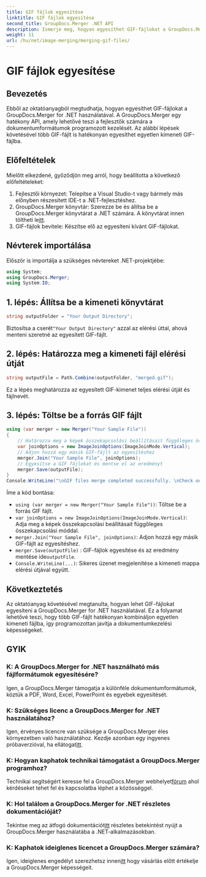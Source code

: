 ```yaml
---
title: GIF fájlok egyesítése
linktitle: GIF fájlok egyesítése
second_title: GroupDocs.Merger .NET API
description: Ismerje meg, hogyan egyesíthet GIF-fájlokat a GroupDocs.Merger for .NET használatával. Kombináljon több GIF-et programozottan, lépésenkénti utasításokkal.
weight: 11
url: /hu/net/image-merging/merging-gif-files/
---
```


# GIF fájlok egyesítése

## Bevezetés
Ebből az oktatóanyagból megtudhatja, hogyan egyesíthet GIF-fájlokat a GroupDocs.Merger for .NET használatával. A GroupDocs.Merger egy hatékony API, amely lehetővé teszi a fejlesztők számára a dokumentumformátumok programozott kezelését. Az alábbi lépések követésével több GIF-fájlt is hatékonyan egyesíthet egyetlen kimeneti GIF-fájlba.
## Előfeltételek
Mielőtt elkezdené, győződjön meg arról, hogy beállította a következő előfeltételeket:
1. Fejlesztői környezet: Telepítse a Visual Studio-t vagy bármely más előnyben részesített IDE-t a .NET-fejlesztéshez.
2.  GroupDocs.Merger könyvtár: Szerezze be és állítsa be a GroupDocs.Merger könyvtárat a .NET számára. A könyvtárat innen töltheti le[itt](https://releases.groupdocs.com/merger/net/).
3. GIF-fájlok bevitele: Készítse elő az egyesíteni kívánt GIF-fájlokat.

## Névterek importálása
Először is importálja a szükséges névtereket .NET-projektjébe:
```csharp
using System; 
using GroupDocs.Merger;
using System.IO;
```
## 1. lépés: Állítsa be a kimeneti könyvtárat
```csharp
string outputFolder = "Your Output Directory";
```
 Biztosítsa a cserét`"Your Output Directory"` azzal az elérési úttal, ahová menteni szeretné az egyesített GIF-fájlt.
## 2. lépés: Határozza meg a kimeneti fájl elérési útját
```csharp
string outputFile = Path.Combine(outputFolder, "merged.gif");
```
Ez a lépés meghatározza az egyesített GIF-kimenet teljes elérési útját és fájlnevét.
## 3. lépés: Töltse be a forrás GIF fájlt
```csharp
using (var merger = new Merger("Your Sample File"))
{
    // Határozza meg a képek összekapcsolási beállításait függőleges összekapcsolási móddal
    var joinOptions = new ImageJoinOptions(ImageJoinMode.Vertical);
    // Adjon hozzá egy másik GIF-fájlt az egyesítéshez
    merger.Join("Your Sample File", joinOptions);
    // Egyesítse a GIF fájlokat és mentse el az eredményt
    merger.Save(outputFile);
}
Console.WriteLine("\nGIF files merge completed successfully. \nCheck output in {0}", outputFolder);
```
Íme a kód bontása:
- `using (var merger = new Merger("Your Sample File"))`: Töltse be a forrás GIF fájlt.
- `var joinOptions = new ImageJoinOptions(ImageJoinMode.Vertical)`: Adja meg a képek összekapcsolási beállításait függőleges összekapcsolási móddal.
- `merger.Join("Your Sample File", joinOptions)`: Adjon hozzá egy másik GIF-fájlt az egyesítéshez.
- `merger.Save(outputFile)` : GIF-fájlok egyesítése és az eredmény mentése ide`outputFile`.
- `Console.WriteLine(...)`: Sikeres üzenet megjelenítése a kimeneti mappa elérési útjával együtt.

## Következtetés
Az oktatóanyag követésével megtanulta, hogyan lehet GIF-fájlokat egyesíteni a GroupDocs.Merger for .NET használatával. Ez a folyamat lehetővé teszi, hogy több GIF-fájlt hatékonyan kombináljon egyetlen kimeneti fájlba, így programozottan javítja a dokumentumkezelési képességeket.

## GYIK
### K: A GroupDocs.Merger for .NET használható más fájlformátumok egyesítésére?
Igen, a GroupDocs.Merger támogatja a különféle dokumentumformátumok, köztük a PDF, Word, Excel, PowerPoint és egyebek egyesítését.
### K: Szükséges licenc a GroupDocs.Merger for .NET használatához?
 Igen, érvényes licencre van szüksége a GroupDocs.Merger éles környezetben való használatához. Kezdje azonban egy ingyenes próbaverzióval, ha ellátogat[itt](https://releases.groupdocs.com/).
### K: Hogyan kaphatok technikai támogatást a GroupDocs.Merger programhoz?
 Technikai segítségért keresse fel a GroupDocs.Merger webhelyet[fórum](https://forum.groupdocs.com/c/merger/32) ahol kérdéseket tehet fel és kapcsolatba léphet a közösséggel.
### K: Hol találom a GroupDocs.Merger for .NET részletes dokumentációját?
 Tekintse meg az átfogó dokumentációt[itt](https://tutorials.groupdocs.com/merger/net/) részletes betekintést nyújt a GroupDocs.Merger használatába a .NET-alkalmazásokban.
### K: Kaphatok ideiglenes licencet a GroupDocs.Merger számára?
 Igen, ideiglenes engedélyt szerezhetsz innen[itt](https://purchase.groupdocs.com/temporary-license/) hogy vásárlás előtt értékelje a GroupDocs.Merger képességeit.